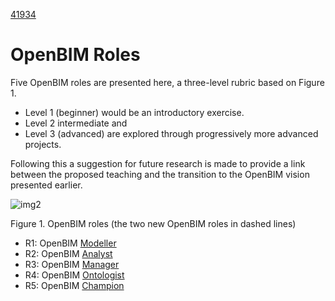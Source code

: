 [41934](/)
# OpenBIM Roles

Five OpenBIM roles are presented here, a three-level rubric based on Figure 1. 
* Level 1 (beginner) would be an introductory exercise.
* Level 2 intermediate and
* Level 3 (advanced) are explored through progressively more advanced projects.

Following this a suggestion for future research is made to provide a link between the proposed teaching and the transition to the OpenBIM vision presented earlier.

![img2](https://timmcginley.github.io/41934/img/roles.png)

Figure 1. OpenBIM roles (the two new OpenBIM roles in dashed lines)

* R1: OpenBIM [Modeller](https://timmcginley.github.io/41934/Roles/Modeller)
* R2: OpenBIM [Analyst](https://timmcginley.github.io/41934/Roles/Analyst)
* R3: OpenBIM [Manager](https://timmcginley.github.io/41934/Roles/Manager)
* R4: OpenBIM [Ontologist](https://timmcginley.github.io/41934/Roles/Ontologist)
* R5: OpenBIM [Champion](https://timmcginley.github.io/41934/Roles/Champion)

